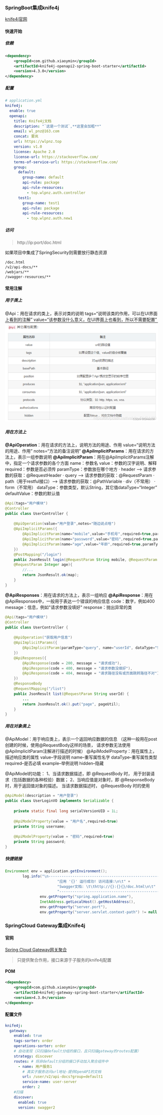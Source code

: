 ### SpringBoot集成knife4j
[knife4j官网](https://doc.xiaominfo.com/)

#### 快速开始
##### 依赖
```xml
<dependency>
    <groupId>com.github.xiaoymin</groupId>
    <artifactId>knife4j-openapi2-spring-boot-starter</artifactId>
    <version>4.3.0</version>
</dependency>
```
##### 配置
```yaml
# application.yml
knife4j:
  enable: true
  openapi:
    title: Knife4j文档
    description: "`这是一个测试`,**这里会加粗**"
    email: wl_pnz@163.com
    concat: 雾岚
    url: https://wlpnz.top
    version: v1.0
    license: Apache 2.0
    license-url: https://stackoverflow.com/
    terms-of-service-url: https://stackoverflow.com/
    group:
      default:
        group-name: default
        api-rule: package
        api-rule-resources:
          - top.wlpnz.auth.controller
      test1:
        group-name: test1
        api-rule: package
        api-rule-resources:
          - top.wlpnz.auth.new1
```
##### 访问
> http://ip:port/doc.html

如果项目中集成了SpringSecurity则需要放行静态资源
```
/doc.html
/v2/api-docs/**
/webjars/**
/swagger-resources/**
```
#### 常用注解
##### 用于类上
@Api：用在请求的类上，表示对类的说明
tags=“说明该类的作用，可以在UI界面上看到的注解”
value=“该参数没什么意义，在UI界面上也看到，所以不需要配置”
![image-20231107193459077](images/集成Knife4j/image-20231107193459077.png)

##### 用在方法上
**@ApiOperation**：用在请求的方法上，说明方法的用途、作用
value=“说明方法的用途、作用”
notes=“方法的备注说明”
**@ApiImplicitParams**：用在请求的方法上，表示一组参数说明
**@ApiImplicitParam**：用在@ApiImplicitParams注解中，指定一个请求参数的各个方面
name：参数名
value：参数的汉字说明、解释
required：参数是否必须传
paramType：参数放在哪个地方
· header --> 请求参数的获取：@RequestHeader
· query --> 请求参数的获取：@RequestParam
· path（用于restful接口）–> 请求参数的获取：@PathVariable
· div（不常用）
· form（不常用）
dataType：参数类型，默认String，其它值dataType=“Integer”
defaultValue：参数的默认值
```java
@Api(tags="用户模块")
@Controller
public class UserController {

	@ApiOperation(value="用户登录",notes="随边说点啥")
	@ApiImplicitParams({
		@ApiImplicitParam(name="mobile",value="手机号",required=true,paramType="form"),
		@ApiImplicitParam(name="password",value="密码",required=true,paramType="form"),
		@ApiImplicitParam(name="age",value="年龄",required=true,paramType="form",dataType="Integer")
	})
	@PostMapping("/login")
	public JsonResult login(@RequestParam String mobile, @RequestParam String password,
	@RequestParam Integer age){
		//...
	    return JsonResult.ok(map);
	}
}
```
**@ApiResponses**：用在请求的方法上，表示一组响应
**@ApiResponse**：用在@ApiResponses中，一般用于表达一个错误的响应信息
code：数字，例如400
message：信息，例如"请求参数没填好"
response：抛出异常的类
```java
@Api(tags="用户模块")
@Controller
public class UserController {

	@ApiOperation("获取用户信息")
	@ApiImplicitParams({
		@ApiImplicitParam(paramType="query", name="userId", dataType="String", required=true, value="用户Id")
	}) 
	@ApiResponses({
		@ApiResponse(code = 200, message = "请求成功"),
		@ApiResponse(code = 400, message = "请求参数没填好"),
		@ApiResponse(code = 404, message = "请求路径没有或页面跳转路径不对")
	}) 
	@ResponseBody
	@RequestMapping("/list")
	public JsonResult list(@RequestParam String userId) {
		...
		return JsonResult.ok().put("page", pageUtil);
	}
}
```
##### 用在对象类上
@ApiModel：用于响应类上，表示一个返回响应数据的信息
（这种一般用在post创建的时候，使用@RequestBody这样的场景，
请求参数无法使用@ApiImplicitParam注解进行描述的时候）
@ApiModelProperty：用在属性上，描述响应类的属性
value–字段说明
name–重写属性名字
dataType–重写属性类型
required–是否必填
example–举例说明
hidden–隐藏

@ApiModel的功能：
1、当请求数据描述，即 @RequestBody 时， 用于封装请求（包括数据的各种校验）数据；
2、当响应值是对象时，即 @ResponseBody 时，用于返回值对象的描述。
当请求数据描述时， @RequestBody 时的使用
```java
@ApiModel(description = "用户登录")
public class UserLoginVO implements Serializable {

	private static final long serialVersionUID = 1L;

	@ApiModelProperty(value = "用户名",required=true)	
	private String username;

	@ApiModelProperty(value = "密码",required=true)	
	private String password;
}

```
##### 快捷链接
```java
Environment env = application.getEnvironment();
        log.info("\n----------------------------------------------------------\n\t" +
                        "应用 '{}' 运行成功! 访问连接:\n\t" +
                        "Swagger文档: \t\thttp://{}:{}{}/doc.html\n\t" +
                        "----------------------------------------------------------",
                env.getProperty("spring.application.name"),
                InetAddress.getLocalHost().getHostAddress(),
                env.getProperty("server.port"),
                env.getProperty("server.servlet.context-path") != null ? env.getProperty("server.servlet.context-path") : "" );
```

### SpringCloud Gateway集成Knife4j
#### 官网
[Spring Cloud Gateway网关聚合](https://doc.xiaominfo.com/docs/middleware-sources/spring-cloud-gateway/spring-gateway-introduction)
> 只提供聚合作用，接口来源于子服务的knife4j配置
#### POM
```xml
<dependency>
    <groupId>com.github.xiaoymin</groupId>
    <artifactId>knife4j-gateway-spring-boot-starter</artifactId>
    <version>4.3.0</version>
</dependency>
```
#### 配置文件
```yaml
knife4j:
  gateway:
    enabled: true
    tags-sorter: order
    operations-sorter: order
    # 自动发现（只扫描default分组的接口，且只扫描gateway的routes配置）
    strategy: discover  
    routes: # 将非default分组的接口手动加入聚合组件中
      - name: 用户服务1
        # 真实子服务访问url地址-提供OpenAPI的文档
        url: /user/v2/api-docs?group=default1
        service-name: user-server
        order: 2
    #扫描
    discover:
      enabled: true
      version: swagger2
```
